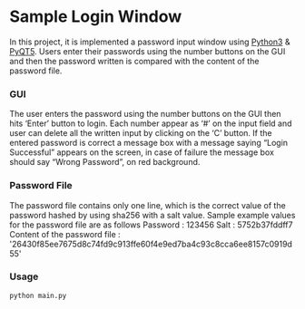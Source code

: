 # Sample Login Window

In this project, it is implemented a password input window using [Python3](https://www.python.org/downloads/) & [PyQT5](https://pypi.org/project/PyQt5/).
Users enter their passwords using the number buttons on the GUI and then the password
written is compared with the content of the password file. 

### GUI
The user enters the password using the number buttons on the GUI then hits ‘Enter’
button to login. Each number appear as ‘#’ on the input field and user can delete all the
written input by clicking on the ‘C’ button. If the entered password is correct a message box
with a message saying “Login Successful” appears on the screen, in case of failure the
message box should say “Wrong Password”, on red background.

### Password File
The password file contains only one line, which is the correct value of the password
hashed by using sha256 with a salt value. Sample example values for the password file are
as follows
Password : 123456
Salt : 5752b37fddff7
Content of the password file :
'26430f85ee7675d8c74fd9c913ffe60f4e9ed7ba4c93c8cca6ee8157c0919d55'

### Usage
```
python main.py
```